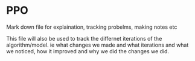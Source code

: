 # PPO

Mark down file for explaination, tracking probelms, making notes etc

This file will also be used to track the differnet iterations of the algorithm/model.
ie what changes we made and what iterations and what we noticed, how it improved and why we did the changes we did.